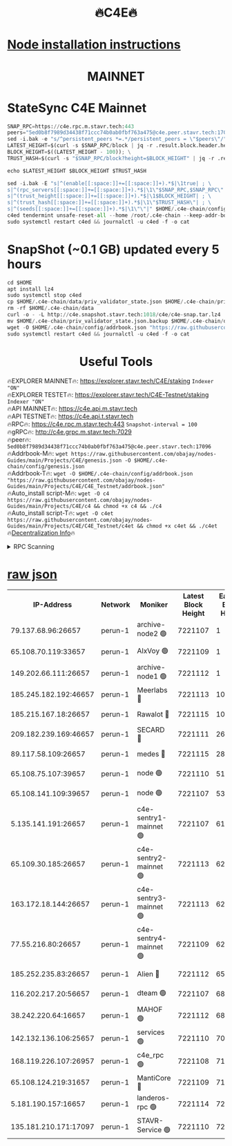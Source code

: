 <h1 align="center"> 🔥C4E🔥</h1>

[Node installation instructions](https://github.com/obajay/nodes-Guides/tree/main/Projects/C4E)
=

<h1 align="center"> MAINNET</h1>

# StateSync C4E Mainnet
```python
SNAP_RPC=https://c4e.rpc.m.stavr.tech:443
peers="5ed0b8f7989d34438f71ccc74b0ab0fbf763a475@c4e.peer.stavr.tech:17096"
sed -i.bak -e "s/^persistent_peers *=.*/persistent_peers = \"$peers\"/" $HOME/.c4e-chain/config/config.toml
LATEST_HEIGHT=$(curl -s $SNAP_RPC/block | jq -r .result.block.header.height); \
BLOCK_HEIGHT=$((LATEST_HEIGHT - 100)); \
TRUST_HASH=$(curl -s "$SNAP_RPC/block?height=$BLOCK_HEIGHT" | jq -r .result.block_id.hash)

echo $LATEST_HEIGHT $BLOCK_HEIGHT $TRUST_HASH

sed -i.bak -E "s|^(enable[[:space:]]+=[[:space:]]+).*$|\1true| ; \
s|^(rpc_servers[[:space:]]+=[[:space:]]+).*$|\1\"$SNAP_RPC,$SNAP_RPC\"| ; \
s|^(trust_height[[:space:]]+=[[:space:]]+).*$|\1$BLOCK_HEIGHT| ; \
s|^(trust_hash[[:space:]]+=[[:space:]]+).*$|\1\"$TRUST_HASH\"| ; \
s|^(seeds[[:space:]]+=[[:space:]]+).*$|\1\"\"|" $HOME/.c4e-chain/config/config.toml
c4ed tendermint unsafe-reset-all --home /root/.c4e-chain --keep-addr-book
sudo systemctl restart c4ed && journalctl -u c4ed -f -o cat
```
# SnapShot (~0.1 GB) updated every 5 hours
```python
cd $HOME
apt install lz4
sudo systemctl stop c4ed
cp $HOME/.c4e-chain/data/priv_validator_state.json $HOME/.c4e-chain/priv_validator_state.json.backup
rm -rf $HOME/.c4e-chain/data
curl -o - -L http://c4e.snapshot.stavr.tech:1018/c4e/c4e-snap.tar.lz4 | lz4 -c -d - | tar -x -C $HOME/.c4e-chain --strip-components 2
mv $HOME/.c4e-chain/priv_validator_state.json.backup $HOME/.c4e-chain/data/priv_validator_state.json
wget -O $HOME/.c4e-chain/config/addrbook.json "https://raw.githubusercontent.com/obajay/nodes-Guides/main/Projects/C4E/addrbook.json"
sudo systemctl restart c4ed && journalctl -u c4ed -f -o cat
```
 <h1 align="center"> Useful Tools</h1>

🔥EXPLORER MAINNET🔥:  https://explorer.stavr.tech/C4E/staking            `Indexer "ON"` \
🔥EXPLORER TESTET🔥:   https://explorer.stavr.tech/C4E-Testnet/staking     `Indexer "ON"` \
🔥API MAINNET🔥:       https://c4e.api.m.stavr.tech \
🔥API TESTNET🔥:       https://c4e.api.t.stavr.tech \
🔥RPC🔥:               https://c4e.rpc.m.stavr.tech:443                  `Snapshot-interval = 100` \
🔥gRPC🔥:              http://c4e.grpc.m.stavr.tech:7029 \
🔥peer🔥:              `5ed0b8f7989d34438f71ccc74b0ab0fbf763a475@c4e.peer.stavr.tech:17096` \
🔥Addrbook-M🔥:    ```wget https://raw.githubusercontent.com/obajay/nodes-Guides/main/Projects/C4E/genesis.json -O $HOME/.c4e-chain/config/genesis.json``` \
🔥Addrbook-T🔥:    ```wget -O $HOME/.c4e-chain/config/addrbook.json "https://raw.githubusercontent.com/obajay/nodes-Guides/main/Projects/C4E/C4E_Testnet/addrbook.json"``` \
🔥Auto_install script-M🔥: ```wget -O c4 https://raw.githubusercontent.com/obajay/nodes-Guides/main/Projects/C4E/c4 && chmod +x c4 && ./c4``` \
🔥Auto_install script-T🔥: ```wget -O c4et https://raw.githubusercontent.com/obajay/nodes-Guides/main/Projects/C4E/C4E_Testnet/c4et && chmod +x c4et && ./c4et``` \
🔥[Decentralization Info](https://github.com/obajay/StateSync-snapshots/tree/main/Projects/C4E/Decentralization)🔥




<details>
<summary>RPC Scanning</summary>

<h2 align="center"> We scan nodes in real time every 4 hours. And we provide the final result of RPC endpoints.
We cannot influence the operation of these nodes in any way. </h2>


```python
If Voting Power is higher than 0 --> then the Node is a validator of the network and may be subject to attack and be a potential threat to the chain.
```
```python
We marked such validators with a red symbol
```

</details>

[raw json](https://rpc-check.c4e.stavr.tech/c4e/rpc-c4e-result.json)
=



<table><tr><th>IP-Address</th><th>Network</th><th>Moniker</th><th>Latest Block Height</th><th>Earliest Block Height</th><th>Catching Up</th><th>Tx Index</th><th>Voting Power</th><th>Scan Time</th></tr><tr><td>79.137.68.96:26657</td><td>perun-1</td><td>archive-node2 🟢</td><td>7221107</td><td>1</td><td>False</td><td>on</td><td>0</td><td>2024-02-17T22:55:10.237580407UTC</td></tr><tr><td>65.108.70.119:33657</td><td>perun-1</td><td>AlxVoy 🟢</td><td>7221109</td><td>1</td><td>False</td><td>on</td><td>0</td><td>2024-02-17T22:55:24.277312595UTC</td></tr><tr><td>149.202.66.111:26657</td><td>perun-1</td><td>archive-node1 🟢</td><td>7221112</td><td>1</td><td>False</td><td>on</td><td>0</td><td>2024-02-17T22:55:41.031422883UTC</td></tr><tr><td>185.245.182.192:46657</td><td>perun-1</td><td>Meerlabs 🔴</td><td>7221113</td><td>1051501</td><td>False</td><td>on</td><td>344602</td><td>2024-02-17T22:55:48.287193454UTC</td></tr><tr><td>185.215.167.18:26657</td><td>perun-1</td><td>Rawalot 🔴</td><td>7221115</td><td>1090501</td><td>False</td><td>on</td><td>450004</td><td>2024-02-17T22:55:59.917224992UTC</td></tr><tr><td>209.182.239.169:46657</td><td>perun-1</td><td>SECARD 🔴</td><td>7221111</td><td>2616101</td><td>False</td><td>off</td><td>749292</td><td>2024-02-17T22:55:36.325251228UTC</td></tr><tr><td>89.117.58.109:26657</td><td>perun-1</td><td>medes 🔴</td><td>7221115</td><td>2826001</td><td>False</td><td>off</td><td>890936</td><td>2024-02-17T22:55:55.122770142UTC</td></tr><tr><td>65.108.75.107:39657</td><td>perun-1</td><td>node 🟢</td><td>7221110</td><td>5198801</td><td>False</td><td>on</td><td>0</td><td>2024-02-17T22:55:27.305493811UTC</td></tr><tr><td>65.108.141.109:39657</td><td>perun-1</td><td>node 🟢</td><td>7221107</td><td>5303301</td><td>False</td><td>on</td><td>0</td><td>2024-02-17T22:55:12.677794626UTC</td></tr><tr><td>5.135.141.191:26657</td><td>perun-1</td><td>c4e-sentry1-mainnet 🟢</td><td>7221107</td><td>6198001</td><td>False</td><td>on</td><td>0</td><td>2024-02-17T22:55:09.647834137UTC</td></tr><tr><td>65.109.30.185:26657</td><td>perun-1</td><td>c4e-sentry2-mainnet 🟢</td><td>7221113</td><td>6238301</td><td>False</td><td>on</td><td>0</td><td>2024-02-17T22:55:47.940829795UTC</td></tr><tr><td>163.172.18.144:26657</td><td>perun-1</td><td>c4e-sentry3-mainnet 🟢</td><td>7221113</td><td>6239001</td><td>False</td><td>on</td><td>0</td><td>2024-02-17T22:55:48.604867726UTC</td></tr><tr><td>77.55.216.80:26657</td><td>perun-1</td><td>c4e-sentry4-mainnet 🟢</td><td>7221109</td><td>6241001</td><td>False</td><td>on</td><td>0</td><td>2024-02-17T22:55:23.950741704UTC</td></tr><tr><td>185.252.235.83:26657</td><td>perun-1</td><td>Alien 🔴</td><td>7221112</td><td>6502501</td><td>False</td><td>on</td><td>648178</td><td>2024-02-17T22:55:41.328111566UTC</td></tr><tr><td>116.202.217.20:56657</td><td>perun-1</td><td>dteam 🟢</td><td>7221107</td><td>6800901</td><td>False</td><td>on</td><td>0</td><td>2024-02-17T22:55:09.897427203UTC</td></tr><tr><td>38.242.220.64:16657</td><td>perun-1</td><td>MAHOF 🟢</td><td>7221112</td><td>6885501</td><td>False</td><td>on</td><td>0</td><td>2024-02-17T22:55:38.648382052UTC</td></tr><tr><td>142.132.136.106:25657</td><td>perun-1</td><td>services 🟢</td><td>7221110</td><td>7012001</td><td>False</td><td>on</td><td>0</td><td>2024-02-17T22:55:26.984810962UTC</td></tr><tr><td>168.119.226.107:26957</td><td>perun-1</td><td>c4e_rpc 🟢</td><td>7221108</td><td>7121108</td><td>False</td><td>on</td><td>0</td><td>2024-02-17T22:55:17.088557799UTC</td></tr><tr><td>65.108.124.219:31657</td><td>perun-1</td><td>MantiCore 🔴</td><td>7221109</td><td>7121109</td><td>False</td><td>off</td><td>729280</td><td>2024-02-17T22:55:23.547105903UTC</td></tr><tr><td>5.181.190.157:16657</td><td>perun-1</td><td>landeros-rpc 🟢</td><td>7221114</td><td>7209001</td><td>False</td><td>on</td><td>0</td><td>2024-02-17T22:55:59.592665042UTC</td></tr><tr><td>135.181.210.171:17097</td><td>perun-1</td><td>STAVR-Service 🟢</td><td>7221110</td><td>7220801</td><td>False</td><td>on</td><td>0</td><td>2024-02-17T22:55:27.630807393UTC</td></tr></table>
